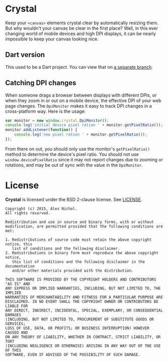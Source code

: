 # Crystal

Keep your `<canvas>` elements crystal clear by automatically resizing them. But why wouldn't your canvas be clear in the first place? Well, in this ever changing world of mobile devices and high DPI displays, it can be nearly impossible to keep your canvas looking nice.

## Dart version

This used to be a Dart project. You can view that on [a separate branch](https://github.com/unixpickle/crystal/tree/dart-version).

## Catching DPI changes

When someone drags a browser between displays with different DPIs, or when they zoom in or out on a mobile device, the effective DPI of your web page changes. The `DpiMonitor` makes it easy to track DPI changes in a cross-platform way. Here is the usage:

```javascript
var monitor = new window.crystal.DpiMonitor();
console.log('initial device pixel ration ' + monitor.getPixelRatio());
monitor.addListener(function() {
    console.log('new pixel ration ' + monitor.getPixelRatio());
});
```

From there on out, you should only use the monitor's `getPixelRatio()` method to determine the device's pixel ratio. You should not use `window.devicePixelRatio` since it may not report changes due to zooming or rotations, and may be out of sync with the value in the `DpiMonitor`.

# License

**Crystal** is licensed under the BSD 2-clause license. See [LICENSE](LICENSE).

```
Copyright (c) 2015, Alex Nichol.
All rights reserved.

Redistribution and use in source and binary forms, with or without
modification, are permitted provided that the following conditions are met:

1. Redistributions of source code must retain the above copyright notice, this
   list of conditions and the following disclaimer. 
2. Redistributions in binary form must reproduce the above copyright notice,
   this list of conditions and the following disclaimer in the documentation
   and/or other materials provided with the distribution.

THIS SOFTWARE IS PROVIDED BY THE COPYRIGHT HOLDERS AND CONTRIBUTORS "AS IS" AND
ANY EXPRESS OR IMPLIED WARRANTIES, INCLUDING, BUT NOT LIMITED TO, THE IMPLIED
WARRANTIES OF MERCHANTABILITY AND FITNESS FOR A PARTICULAR PURPOSE ARE
DISCLAIMED. IN NO EVENT SHALL THE COPYRIGHT OWNER OR CONTRIBUTORS BE LIABLE FOR
ANY DIRECT, INDIRECT, INCIDENTAL, SPECIAL, EXEMPLARY, OR CONSEQUENTIAL DAMAGES
(INCLUDING, BUT NOT LIMITED TO, PROCUREMENT OF SUBSTITUTE GOODS OR SERVICES;
LOSS OF USE, DATA, OR PROFITS; OR BUSINESS INTERRUPTION) HOWEVER CAUSED AND
ON ANY THEORY OF LIABILITY, WHETHER IN CONTRACT, STRICT LIABILITY, OR TORT
(INCLUDING NEGLIGENCE OR OTHERWISE) ARISING IN ANY WAY OUT OF THE USE OF THIS
SOFTWARE, EVEN IF ADVISED OF THE POSSIBILITY OF SUCH DAMAGE.
```
